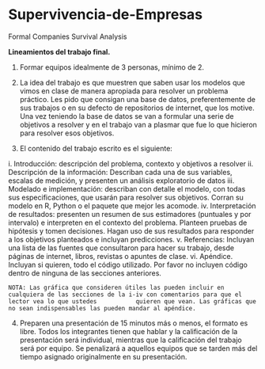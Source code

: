 # Supervivencia-de-Empresas
Formal Companies Survival Analysis 

**Lineamientos del trabajo final.**

1) Formar equipos idealmente de 3 personas, mínimo de 2.

2) La idea del trabajo es que muestren que saben usar los modelos que vimos en clase de manera apropiada para resolver un problema práctico. Les pido que consigan una base de datos, preferentemente de sus trabajos o en su defecto de repositorios de internet, que los motive. Una vez teniendo la base de datos se van a formular una serie de objetivos a resolver y en el trabajo van a plasmar que fue lo que hicieron para resolver esos objetivos.

3) El contenido del trabajo escrito es el siguiente:

  i. Introducción: descripción del problema, contexto y objetivos a resolver
 ii. Descripción de la información: Describan cada una de sus variables, escalas de medición, y presenten un análisis exploratorio de datos
iii. Modelado e implementación: describan con detalle el modelo, con todas sus especificaciones, que usarán para resolver sus objetivos. Corran su modelo en R,          Python o el paquete que mejor les acomode.
iv. Interpretación de resultados: presenten un resumen de sus estimadores (puntuales y por intervalo) e interpreten en el contexto del problema. Planteen pruebas de     hipótesis y tomen decisiones. Hagan uso de sus resultados para responder a los objetivos planteados e incluyan predicciones.
 v. Referencias: Incluyan una lista de las fuentes que consultaron para hacer su trabajo, desde páginas de internet, libros, revistas o apuntes de clase.
vi. Apéndice. Incluyan si quieren, todo el código utilizado. Por favor no incluyen código dentro de ninguna de las secciones anteriores.

    NOTA: Las gráfica que consideren útiles las pueden incluir en cualquiera de las secciones de la i-iv con comentarios para que el lector vea lo que ustedes           quieren que vean. Las gráficas que no sean indispensables las pueden mandar al apéndice.

4) Preparen una presentación de 15 minutos más o menos, el formato es libre. Todos los integrantes tienen que hablar y la calificación de la presentación será individual, mientras que la calificación del trabajo será por equipo. Se penalizará a aquellos equipos que se tarden más del tiempo asignado originalmente en su presentación.
